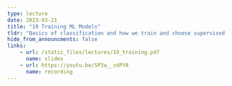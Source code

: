 ```yaml
---
type: lecture
date: 2023-03-21
title: "19 Training ML Models"
tldr: "Basics of classification and how we train and choose supervised learning models"
hide_from_announcments: false
links: 
    - url: /static_files/lectures/19_training.pdf
      name: slides
    - url: https://youtu.be/SP3a__sdPYA
      name: recording
---
```

